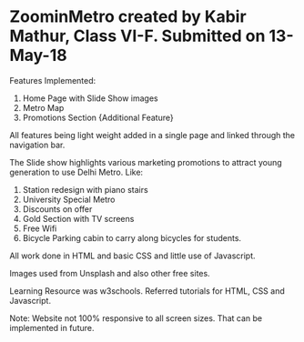 # ZoominMetro created by Kabir Mathur, Class VI-F. Submitted on 13-May-18

Features Implemented:
1. Home Page with Slide Show images
2. Metro Map
3. Promotions Section {Additional Feature}

All features being light weight added in a single page and linked through the navigation bar.

The Slide show highlights various marketing promotions to attract young generation to use Delhi Metro. Like:
1. Station redesign with piano stairs
2. University Special Metro
3. Discounts on offer
4. Gold Section with TV screens
5. Free Wifi
6. Bicycle Parking cabin to carry along bicycles for students.

All work done in HTML and basic CSS and little use of Javascript.

Images used from Unsplash and also other free sites.

Learning Resource was w3schools. Referred tutorials for HTML, CSS and Javascript.

Note: Website not 100% responsive to all screen sizes. That can be implemented in future.
